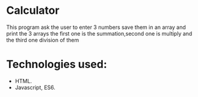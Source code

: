 # Calculator

This program ask the user to enter 3 numbers save them in an array and print the 3 arrays the first one is the summation,second one is multiply and the third one division of them 

# Technologies used:
- HTML.
- Javascript, ES6.
